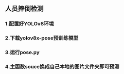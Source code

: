 ## 人员摔倒检测

### 1.配置好**YOLOv8**环境

### 2.下载**yolov8x-pose预训练模型**

### 3.运行**pose.py**

### 4.主函数souce换成自己本地的图片文件夹即可预测
